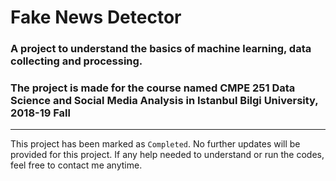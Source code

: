 # Fake News Detector
### A project to understand the basics of machine learning, data collecting and processing.
### The project is made for the course named CMPE 251 Data Science and Social Media Analysis in Istanbul Bilgi University, 2018-19 Fall
-------
This project has been marked as `Completed`. No further updates will be provided for this project. If any help needed to understand or run the codes, feel free to contact me anytime.
